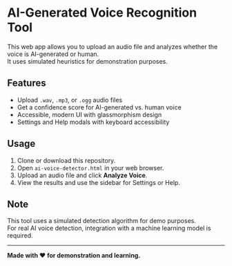 # AI-Generated Voice Recognition Tool

This web app allows you to upload an audio file and analyzes whether the voice is AI-generated or human.  
It uses simulated heuristics for demonstration purposes.

## Features

- Upload `.wav`, `.mp3`, or `.ogg` audio files
- Get a confidence score for AI-generated vs. human voice
- Accessible, modern UI with glassmorphism design
- Settings and Help modals with keyboard accessibility

## Usage

1. Clone or download this repository.
2. Open `ai-voice-detector.html` in your web browser.
3. Upload an audio file and click **Analyze Voice**.
4. View the results and use the sidebar for Settings or Help.

## Note

This tool uses a simulated detection algorithm for demo purposes.  
For real AI voice detection, integration with a machine learning model is required.

---

**Made with ❤ for demonstration and learning.**
